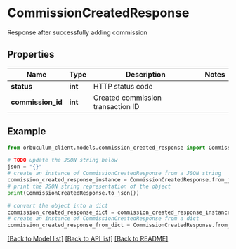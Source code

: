 # CommissionCreatedResponse

Response after successfully adding commission

## Properties

Name | Type | Description | Notes
------------ | ------------- | ------------- | -------------
**status** | **int** | HTTP status code | 
**commission_id** | **int** | Created commission transaction ID | 

## Example

```python
from orbuculum_client.models.commission_created_response import CommissionCreatedResponse

# TODO update the JSON string below
json = "{}"
# create an instance of CommissionCreatedResponse from a JSON string
commission_created_response_instance = CommissionCreatedResponse.from_json(json)
# print the JSON string representation of the object
print(CommissionCreatedResponse.to_json())

# convert the object into a dict
commission_created_response_dict = commission_created_response_instance.to_dict()
# create an instance of CommissionCreatedResponse from a dict
commission_created_response_from_dict = CommissionCreatedResponse.from_dict(commission_created_response_dict)
```
[[Back to Model list]](../README.md#documentation-for-models) [[Back to API list]](../README.md#documentation-for-api-endpoints) [[Back to README]](../README.md)



